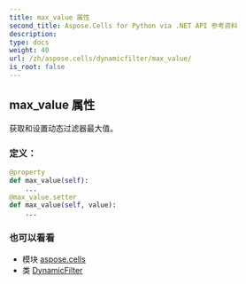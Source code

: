 ```yaml
---
title: max_value 属性
second_title: Aspose.Cells for Python via .NET API 参考资料
description:
type: docs
weight: 40
url: /zh/aspose.cells/dynamicfilter/max_value/
is_root: false
---
```

## max_value 属性

获取和设置动态过滤器最大值。
### 定义：
```python
@property
def max_value(self):
    ...
@max_value.setter
def max_value(self, value):
    ...
```

### 也可以看看
* 模块 [aspose.cells](../../)
* 类 [DynamicFilter](/cells/python-net/zh/aspose.cells/dynamicfilter)

